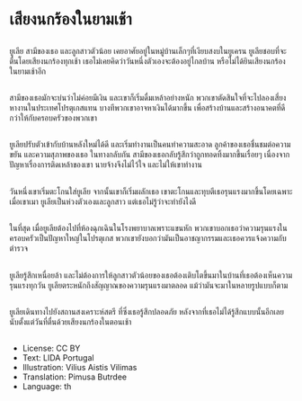 # เสียงนกร้องในยามเช้า

##
ยูเลีย สามีของเธอ และลูกสาวตัวน้อย เคยอาศัยอยู่ในหมู่บ้านเล็กๆที่เงียบสงบในยูเครน ยูเลียชอบที่จะตื่นโดยเสียงนกร้องทุกเช้า เธอไม่เคยคิดว่าวันหนึ่งตัวเองจะต้องอยู่ไกลบ้าน หรือไม่ได้ยินเสียงนกร้องในยามเช้าอีก

##
สามีของเธอมักจะบ่นว่าไม่ค่อยมีเงิน และเขาก็เริ่มดื่มเหล้าอย่างหนัก พวกเขาตัดสินใจที่จะไปลองเสี่ยงหางานในประเทศโปรตุเกสแทน บางทีพวกเขาอาจหาเงินได้มากขึ้น เพื่อสร้างบ้านและสร้างอนาคตที่ดีกว่าให้กับครอบครัวของพวกเขา

##
ยูเลียปรับตัวเข้ากับบ้านหลังใหม่ได้ดี และเริ่มทำงานเป็นคนทำความสะอาด ลูกค้าของเธอชื่นชมต่อความขยัน และความสุภาพของเธอ ในทางกลับกัน สามีของเธอกลับรู้สึกว่าถูกทอดทิ้งมากขึ้นเรื่อยๆ เนื่องจากปัญหาเรื่องการติดเหล้าของเขา นายจ้างจึงไม่ไว้ใจ และไม่ให้เขาทำงาน

##
วันหนึ่งเขาเริ่มตะโกนใส่ยูเลีย จากนั้นเขาก็เริ่มผลักเธอ เขาตะโกนและทุบตีเธอรุนแรงมากขึ้นโดยเฉพาะเมื่อเขาเมา ยูเลียเป็นห่วงตัวเองและลูกสาว แต่เธอไม่รู้ว่าจะทำยังไงดี

##
ในที่สุด เมื่อยูเลียต้องไปที่ห้องฉุกเฉินในโรงพยาบาลเพราะแขนหัก พวกเขาบอกเธอว่าความรุนแรงในครอบครัวเป็นปัญหาใหญ่ในโปรตุเกส พวกเขายังบอกว่ามันเป็นอาชญากรรมและเธอควรแจ้งความกับตำรวจ

##
ยูเลียรู้สึกเหนื่อยล้า และไม่ต้องการให้ลูกสาวตัวน้อยของเธอต้องเติบโตขึ้นมาในบ้านที่เธอต้องเห็นความรุนแรงทุกวัน ยูเลียตระหนักถึงสัญญาณของความรุนแรงมาตลอด แม้ว่ามันจะมาในหลายรูปแบบก็ตาม

##
ยูเลียเดินทางไปยังสถานสงเคราะห์สตรี ที่ซึ่งเธอรู้สึกปลอดภัย หลังจากที่เธอไม่ได้รู้สึกแบบนั้นอีกเลย นับตั้งแต่วันที่ตื่นด้วยเสียงนกร้องในตอนเช้า

##
* License: CC BY
* Text: LIDA Portugal
* Illustration: Vilius Aistis Vilimas
* Translation: Pimusa Butrdee
* Language: th
